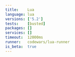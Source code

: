 ```yaml
---
title:    Lua
language: lua
versions: ['5.2']
tests:    [busted]
packages: []
services: []
timeout:  12000ms
runner:   codewars/lua-runner
is_beta:  true
---
```


